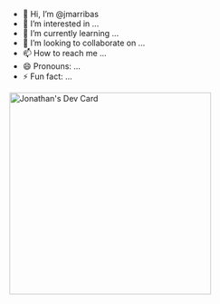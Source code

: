 - 👋 Hi, I’m @jmarribas
- 👀 I’m interested in ...
- 🌱 I’m currently learning ...
- 💞️ I’m looking to collaborate on ...
- 📫 How to reach me ...
- 😄 Pronouns: ...
- ⚡ Fun fact: ...

<a href="https://app.daily.dev/jomuarribas"><img src="https://api.daily.dev/devcards/v2/ORAVzjGy1xHPYmuDLh88p.png?type=default&r=2oq" width="356" alt="Jonathan's Dev Card"/></a>
